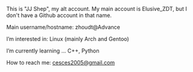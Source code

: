 This is "JJ Shep", my alt account. My main account is Elusive_ZDT, but I don't have a Github account in that name.

Main username/hostname: zhoudt@Advance

I’m interested in: Linux (mainly Arch and Gentoo)

I’m currently learning ... C++, Python

How to reach me: cesces2005@gmail.com
